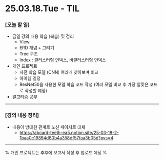 # 25.03.18.Tue - TIL

### [오늘 할 일]

- 금일 강의 내용 학습 (복습) 및 정리
     - View
     - ERD 개념 + 그리기
     - Tree 구조
     - Index : 클러스터형 인덱스, 비클러스터형 인덱스
- 개인 프로젝트
     - 사전 학습 모델 (CNN) 여러개 찾아보며 비교
     - 아이템 결정
     - ResNet50을 사용한 모델 학습 코드 작성  (여러 모델 비교 후 가장 알맞은 코드로 작성할 예정)
- 알고리즘 공부

---

### [강의 내용 정리]

- 내용이 방대한 관계로 노션 페이지로 대체
     - https://aboard-teeth-ea5.notion.site/25-03-18-2-1baa0c19894d80b4a358df57faa3b05d?pvs=4
 
---

% 개인 프로젝트는 추후에 보고서 작성 후 업로드 예정 %
